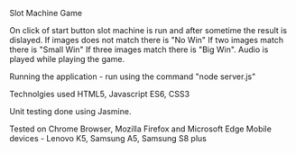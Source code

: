 Slot Machine Game

On click of start button slot machine is run and after sometime the result is dislayed.
If images does not match there is  "No Win"
If two images match there is "Small Win"
If three images match there is "Big Win".
Audio is played while playing the game.

Running the application -
run using the command "node server.js"

Technolgies used
HTML5, Javascript ES6, CSS3

Unit testing done using Jasmine.

Tested on Chrome Browser, Mozilla Firefox and Microsoft Edge
Mobile devices - Lenovo K5, Samsung A5, Samsung S8 plus